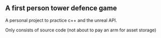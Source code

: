 ## A first person tower defence game

A personal project to practice c++ and the unreal API. <br>

Only consists of source code (not about to pay an arm for asset storage)